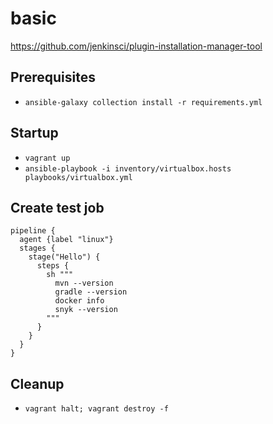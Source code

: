 # basic

https://github.com/jenkinsci/plugin-installation-manager-tool

## Prerequisites

* `ansible-galaxy collection install -r requirements.yml`

## Startup

* `vagrant up`
* `ansible-playbook -i inventory/virtualbox.hosts playbooks/virtualbox.yml`

## Create test job

```
pipeline {
  agent {label "linux"}
  stages {
    stage("Hello") {
      steps {
        sh """
          mvn --version
          gradle --version
          docker info
          snyk --version
        """
      }
    }
  }
}
```


## Cleanup

* `vagrant halt; vagrant destroy -f`